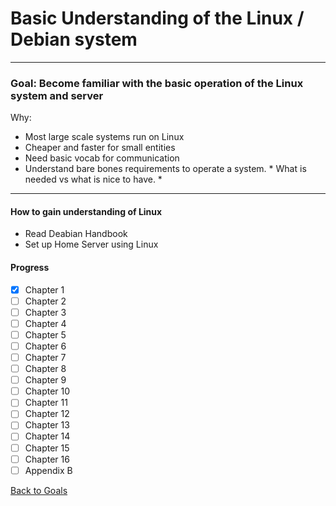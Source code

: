 # Basic Understanding of the Linux / Debian system
----

### Goal: Become familiar with the basic operation of the Linux system and server

Why:

* Most large scale systems run on Linux
* Cheaper and faster for small entities
* Need basic vocab for communication
* Understand bare bones requirements to operate a system. * What is needed vs what is nice to have. *

---

#### How to gain understanding of Linux

* Read Deabian Handbook
* Set up Home Server using Linux

#### Progress ####

- [x] Chapter 1 
- [ ] Chapter 2 
- [ ] Chapter 3 
- [ ] Chapter 4 
- [ ] Chapter 5 
- [ ] Chapter 6 
- [ ] Chapter 7 
- [ ] Chapter 8 
- [ ] Chapter 9 
- [ ] Chapter 10 
- [ ] Chapter 11 
- [ ] Chapter 12 
- [ ] Chapter 13 
- [ ] Chapter 14 
- [ ] Chapter 15 
- [ ] Chapter 16 
- [ ] Appendix B

[Back to Goals](https://ch3ck3rs.github.io/Goals)